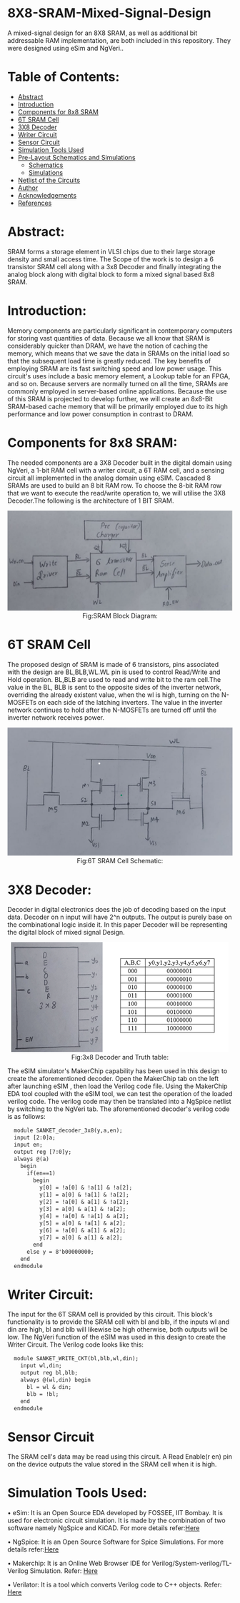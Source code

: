 # 8X8-SRAM-Mixed-Signal-Design
A mixed-signal design for an 8X8 SRAM, as well as additional bit addressable RAM implementation, are both included in this repository. They were designed using eSim and NgVeri..

# Table of Contents:
 * [Abstract](#Abstract)
 * [Introduction](#Introduction)
 * [Components for 8x8 SRAM](#Components-for-8x8-SRAM)
 * [6T SRAM Cell](#6T-SRAM-Cell)
 * [3X8 Decoder](#3X8-Decoder)
 * [Writer Circuit](#Writer-Circuit)
 * [Sensor Circuit](#Sensor-Circuit)
 * [Simulation Tools Used](#Simulation-Tools-Used)
 * [Pre-Layout Schematics and Simulations](#Pre-Layout-Schematics-and-Simulations)
   * [Schematics](#Schematics)
   * [Simulations](#Simulations)
 * [Netlist of the Circuits](#Netlist-of-the-Circuits)
 * [Author](#Author)
 * [Acknowledgements](#Acknowledgements)
 * [References](#References)
 
 # Abstract:
 SRAM forms a storage element in VLSI chips due to their large storage density and small access time. The Scope of the work is to design a 6 transistor SRAM cell along with a 3x8 Decoder and finally integrating the analog block along with digital block to form a mixed signal based 8x8 SRAM.
 
 # Introduction:
 Memory components are particularly significant in contemporary computers for storing vast quantities of data. Because we all know that SRAM is considerably quicker than DRAM, we have the notion of caching the memory, which means that we save the data in SRAMs on the initial load so that the subsequent load time is greatly reduced. The key benefits of employing SRAM are its fast switching speed and low power usage. This circuit's uses include a basic memory element, a Lookup table for an FPGA, and so on. Because servers are normally turned on all the time, SRAMs are commonly employed in server-based online applications. Because the use of this SRAM is projected to develop further, we will create an 8x8-Bit SRAM-based cache memory that will be primarily employed due to its high performance and low power consumption in contrast to DRAM.
 
 
 # Components for 8x8 SRAM:
 The needed components are a 3X8 Decoder built in the digital domain using NgVeri, a 1-bit RAM cell with a writer circuit, a 6T RAM cell, and a sensing circuit all implemented in the analog domain using eSIM. Cascaded 8 SRAMs are used to build an 8 bit RAM row. To choose the 8-bit RAM row that we want to execute the read/write operation to, we will utilise the 3X8 Decoder.The following is the architecture of 1 BIT SRAM.
 <p align="center">
  <img src="IMAGES/1bitRAM.png"></br>
  Fig:SRAM Block Diagram:
</p>
 
 # 6T SRAM Cell
The proposed design of SRAM is made of 6 transistors, pins associated with the design are BL,BLB,WL.WL pin is used to control Read/Write and Hold operation. BL,BLB are used to read and write bit to the ram cell.The value in the BL, BLB is sent to the opposite sides of the inverter network, overriding the already existent value, when the wl is high, turning on the N-MOSFETs on each side of the latching inverters. The value in the inverter network continues to hold after the N-MOSFETs are turned off until the inverter network receives power.
<p align="center">
  <img src="IMAGES/6TSRAMCELL.png"></br>
  Fig:6T SRAM Cell Schematic:
</p>

# 3X8 Decoder:
Decoder in digital electronics does the job of decoding based on the input data. Decoder on n input will have 2^n outputs. The output is purely base on the combinational logic inside it. In this paper Decoder will be representing the digital block of mixed signal Design.
<p align="center">
  <img src="IMAGES/decoder.png"></br>
  Fig:3x8 Decoder and Truth table:
</p>
The eSIM simulator's MakerChip capability has been used in this design to create the aforementioned decoder. Open the MakerChip tab on the left after launching eSIM , then load the Verilog code file. Using the MakerChip EDA tool coupled with the eSIM tool, we can test the operation of the loaded verilog code. The verilog code may then be translated into a NgSpice netlist by switching to the NgVeri tab. The aforementioned decoder's verilog code is as follows:

```
  module SANKET_decoder_3x8(y,a,en);
  input [2:0]a;
  input en;
  output reg [7:0]y;
  always @(a) 
    begin
      if(en==1)
        begin
          y[0] = !a[0] & !a[1] & !a[2];
          y[1] = a[0] & !a[1] & !a[2];
          y[2] = !a[0] & a[1] & !a[2];
          y[3] = a[0] & a[1] & !a[2];
          y[4] = !a[0] & !a[1] & a[2];
          y[5] = a[0] & !a[1] & a[2];
          y[6] = !a[0] & a[1] & a[2];
          y[7] = a[0] & a[1] & a[2];
        end
      else y = 8'b00000000;
    end
  endmodule
```

# Writer Circuit:
The input for the 6T SRAM cell is provided by this circuit. This block's functionality is to provide the SRAM cell with bl and blb, if the inputs wl and din are high, bl and blb will likewise be high otherwise, both outputs will be low. The NgVeri function of the eSIM was used in this design to create the Writer Circuit. The Verilog code looks like this:

```
  module SANKET_WRITE_CKT(bl,blb,wl,din);
    input wl,din;
    output reg bl,blb;
    always @(wl,din) begin
      bl = wl & din;
      blb = !bl;
    end
  endmodule
```
# Sensor Circuit
The SRAM cell's data may be read using this circuit. A Read Enable(r en) pin on the device outputs the value stored in the SRAM cell when it is high.

# Simulation Tools Used:
•  eSim: It is an Open Source EDA developed by FOSSEE, IIT Bombay. It is used for electronic circuit simulation. It is made by the combination of two software namely NgSpice and KiCAD. For more details refer:<a href='https://www.esim.fossee.in/'>Here</a></br>

• NgSpice: It is an Open Source Software for Spice Simulations. For more details refer:<a href='http://ngspice.sourceforge.net/docs.html'>Here</a></br>

• Makerchip: It is an Online Web Browser IDE for Verilog/System-verilog/TL-Verilog Simulation. Refer: <a href='https://www.makerchip.com/'>Here</a></br>

• Verilator: It is a tool which converts Verilog code to C++ objects. Refer: <a href='https://www.veripool.org/verilator/'>Here</a></br>
